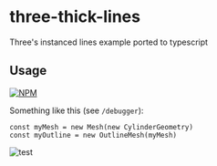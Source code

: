 # three-thick-lines

Three's instanced lines example ported to typescript

## Usage
[![NPM](https://nodei.co/npm/three-line-outline.png?downloads=true&downloadRank=true&stars=true)](https://nodei.co/npm/three-line-outline/)

Something like this (see `/debugger`):

```
const myMesh = new Mesh(new CylinderGeometry)
const myOutline = new OutlineMesh(myMesh)
```

![test](https://media.giphy.com/media/gsxhTDtWzxEN7SNroS/giphy.gif)
